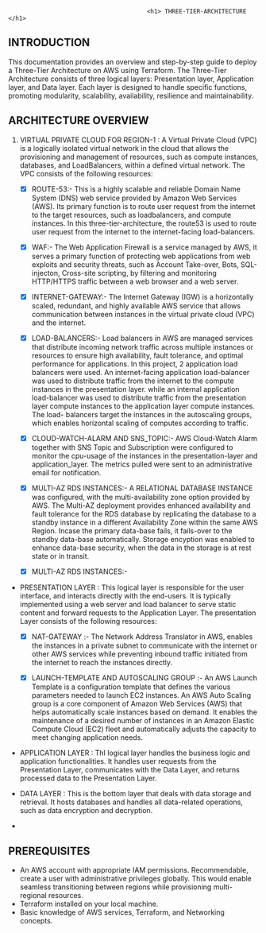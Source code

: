                                            <h1> THREE-TIER-ARCHITECTURE </h1>

## INTRODUCTION

This documentation provides an overview and step-by-step guide to deploy a Three-Tier Architecture on AWS using Terraform. The Three-Tier Architecture consists of three logical layers: Presentation layer, Application layer, and Data layer. Each layer is designed to handle specific functions, promoting modularity, scalability, availability, resilience and maintainability.

## ARCHITECTURE OVERVIEW

1. VIRTUAL PRIVATE CLOUD FOR REGION-1 : A Virtual Private Cloud (VPC) is a logically isolated virtual network in the cloud that allows 
   the provisioning and management of resources, such as compute instances, databases, and LoadBalancers, within a defined virtual 
   network.
  The VPC consists of the following resources:

     - [x] ROUTE-53:- This is a highly scalable and reliable Domain Name System (DNS) web service provided by Amazon Web Services (AWS).
           Its primary function is to route user request from the internet to the target resources, such as loadbalancers, and compute 
           instances. In this three-tier-architecture, the route53 is used to route user request from the internet to the internet-facing            load-balancers.
           
     - [x] WAF:- The Web Application Firewall is a service managed by AWS, it serves a primary function of  protecting web applications 
           from web exploits and security threats, such as Account Take-over, Bots, SQL-injecton, Cross-site scripting, by filtering and 
           monitoring HTTP/HTTPS traffic between a web browser and a web server.
           
     - [x] INTERNET-GATEWAY:- The Internet Gateway (IGW) is a horizontally scaled, redundant, and highly available AWS service that 
           allows communication between instances in the virtual private cloud (VPC) and the internet.
           
     - [x] LOAD-BALANCERS:- Load balancers in AWS are managed services that distribute incoming network traffic across multiple instances 
           or resources to ensure high availability, fault tolerance, and optimal performance for applications. In this project, 2 
           application load balancers were used. An internet-facing application load-balancer was used to distribute traffic from the 
           internet to the compute instances in the presentation layer. while an internal application load-balancer was used to 
           distribute traffic from the presentation layer compute instances to the application layer compute instances. The load- 
           balancers target the instances in the autoscaling groups, which enables horizontal scaling of computes according to traffic.  
           
     - [x] CLOUD-WATCH-ALARM AND SNS_TOPIC:- AWS Cloud-Watch Alarm together with SNS Topic and Subscription were configured to monitor 
           the cpu-usage of the instances in the presentation-layer and application_layer. The metrics pulled were sent to an 
           administrative email for notification.
           
     - [x] MULTI-AZ RDS INSTANCES:- A RELATIONAL DATABASE INSTANCE was configured, with the multi-availability zone option provided by 
           AWS. The Multi-AZ deployment provides enhanced availability and fault tolerance for the RDS database by replicating the 
           database to a standby instance in a different Availability Zone within the same AWS Region. Incase the primary data-base 
           fails, it fails-over to the standby data-base automatically. Storage encyption was enabled to enhance data-base security, when 
           the data in the storage is at rest state or in transit.
           
     - [x] MULTI-AZ RDS INSTANCES:- 

           
           

             

           
  
- PRESENTATION LAYER : This logical layer is responsible  for the user interface, and interacts directly with the end-users. It is typically implemented using a web server and load balancer to serve static content and forward requests to the Application Layer.
  The presentation Layer consists of the following resources:
  
    - [x] NAT-GATEWAY :- The Network Address Translator in AWS, enables the instances in a private subnet to  communicate with the internet or other AWS services while preventing inbound traffic initiated from the internet to reach the instances directly.
          
    - [x] LAUNCH-TEMPLATE AND AUTOSCALING GROUP :- An AWS Launch Template is a configuration template that defines the various parameters needed to launch EC2 instances. An AWS Auto Scaling group is a core component of Amazon Web Services (AWS) that helps automatically scale instances based on demand. It enables the maintenance of a desired number of instances in an Amazon Elastic Compute Cloud (EC2) fleet and automatically adjusts the capacity to meet changing application needs.
  
- APPLICATION LAYER : ThI logical layer handles the business logic and application functionalities. It handles user requests from the Presentation Layer, communicates with the Data Layer, and returns processed data to the Presentation Layer.
- DATA LAYER : This is the bottom layer that deals with data storage and retrieval. It hosts databases and handles all data-related operations, such as data encryption and decryption.
- 
## PREREQUISITES
- An AWS account with appropriate IAM permissions. Recommendable, create a user with administrative privileges globally. This would enable seamless transitioning between regions while provisioning multi-regional resources.
- Terraform installed on your local machine.
- Basic knowledge of AWS services, Terraform, and Networking concepts.
